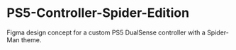 # PS5-Controller-Spider-Edition
Figma design concept for a custom PS5 DualSense controller with a Spider-Man theme.
